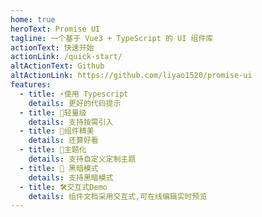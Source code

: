 ```yaml
---
home: true
heroText: Promise UI
tagline: 一个基于 Vue3 + TypeScript 的 UI 组件库
actionText: 快速开始
actionLink: /quick-start/
altActionText: Github
altActionLink: https://github.com/liyao1520/promise-ui
features:
  - title: ⚡️使用 Typescript
    details: 更好的代码提示
  - title: 🖖轻量级
    details: 支持按需引入
  - title: 🎁组件精美
    details: 还算好看
  - title: 🎨主题化
    details: 支持自定义定制主题
  - title: 🌙 黑暗模式
    details: 支持黑暗模式
  - title: 🛠️交互式Demo
    details: 组件文档采用交互式,可在线编辑实时预览
---
```

